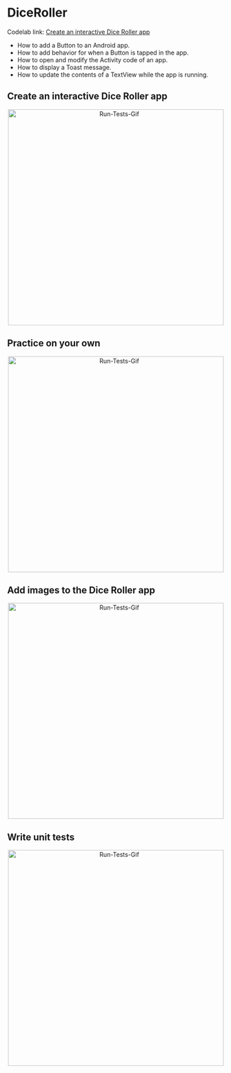 # DiceRoller


Codelab link: [Create an interactive Dice Roller app](https://developer.android.com/codelabs/basic-android-kotlin-training-create-dice-roller-app-with-button)

* How to add a Button to an Android app.
* How to add behavior for when a Button is tapped in the app.
* How to open and modify the Activity code of an app.
* How to display a Toast message.
* How to update the contents of a TextView while the app is running.


## Create an interactive Dice Roller app

<div align="center">
<img align="center" alt="Run-Tests-Gif" height="500" src="https://github.com/knludi/DiceRoller/blob/master/README/dice-roller.gif">
</div>

## Practice on your own

<div align="center">
<img align="center" alt="Run-Tests-Gif" height="500" src="https://github.com/knludi/DiceRoller/blob/master/README/dice-roller-2.gif">
</div>

## Add images to the Dice Roller app

<div align="center">
<img align="center" alt="Run-Tests-Gif" height="500" src="https://github.com/knludi/DiceRoller/blob/master/README/dice-roller-3.gif">
</div>


## Write unit tests

<div align="center">
<img align="center" alt="Run-Tests-Gif" height="500" src="https://github.com/knludi/DiceRoller/blob/master/README/dice-roller-unit-test.gif">
</div>



